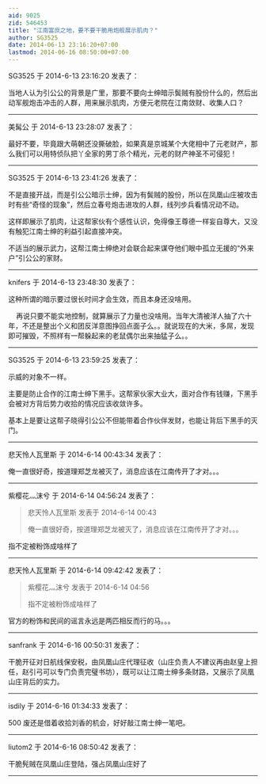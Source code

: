```yaml
---
aid: 9025
zid: 546453
title: "江南富庶之地，要不要干脆用炮舰展示肌肉？"
author: SG3525
date: 2014-06-13 23:16:20+07:00
lastmod: 2014-06-16 08:50:00+07:00
---
```


SG3525 于 2014-6-13 23:16:20 发表了：

当地人认为引公公的背景是广里，那要不要向士绅暗示鬓贼有股份什么的，然后出动军舰炮击冲击的人群，用来展示肌肉，方便元老院在江南敛财、收集人口？

---

美髯公 于 2014-6-13 23:28:07 发表了：

最好不要，毕竟跟大萌朝还没撕破脸，如果真是京城某个大佬相中了元老财产，那么我们可以用特侦队把丫全家的男丁杀个精光，元老的财产神圣不可侵犯！

---

SG3525 于 2014-6-13 23:41:26 发表了：

不是直接开战，而是引公公暗示士绅，因为有鬓贼的股份，所以在凤凰山庄被攻击时有些“奇怪的现象”，然后立春号炮击进攻的人群，线列步兵看情况动不动。

这样即展示了肌肉，让这帮家伙有个感性认识，免得像王尊德一样妄自尊大，又没有触犯江南士绅的利益引起直接冲突。

不适当的展示武力，这帮江南士绅绝对会联合起来谋夺他们眼中孤立无援的“外来户”引公公的家财。

---

knifers 于 2014-6-13 23:48:30 发表了：

这种所谓的暗示要过很长时间才会生效，而且本身还没啥用。

&nbsp; &nbsp; 再说只要不能实地控制，就算展示了力量也没啥用。当年大清被洋人抽了六十年，不还是整出个义和团反洋意图挣回点面子么。。就说现在的大米，多屌，发现即可摧毁，不照样有一帮躲起来的老鼠偶尔出来抽猛子么。。

---

SG3525 于 2014-6-13 23:59:25 发表了：

示威的对象不一样。

主要是防止合作的江南士绅下黑手。这帮家伙家大业大，面对合作有钱赚，下黑手会被对方背后势力收拾的情况应该收敛许多。

基本上是要让这帮子晓得引公公不但能带着合作伙伴发财，也能让背后下黑手的灭门。

---

悲天怜人瓦里斯 于 2014-6-14 00:43:34 发表了：

俺一直很好奇，按道理郑芝龙被灭了，消息应该在江南传开了才对。。。

---

紫樱花灬沫兮 于 2014-6-14 04:56:24 发表了：

> 悲天怜人瓦里斯 发表于 2014-6-14 00:43
>
> 俺一直很好奇，按道理郑芝龙被灭了，消息应该在江南传开了才对。。。

指不定被粉饰成啥样了

---

悲天怜人瓦里斯 于 2014-6-14 09:42:42 发表了：

> 紫樱花灬沫兮 发表于 2014-6-14 04:56
>
> 指不定被粉饰成啥样了

官方的粉饰和民间的谣言永远是两匹相反而行的马。。。

---

sanfrank 于 2014-6-16 00:50:31 发表了：

干脆开征对日航线保安税，由凤凰山庄代理征收（山庄负责人不建议再由赵皇上担任，赵引弓可以专门负责完璧书坊），既可以让江南士绅多条财路，又展示了凤凰山庄背后的实力。

---

isdily 于 2014-6-16 01:34:33 发表了：

500 废还是借着收拾刘香的机会，好好敲江南士绅一笔吧。

---

liutom2 于 2014-6-16 08:50:42 发表了：

干脆髡贼在凤凰山庄登陆，强占凤凰山庄好了

---
